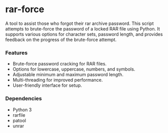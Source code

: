 # rar-force

A tool to assist those who forgot their rar archive password.
This script attempts to brute-force the password of a locked RAR file using Python. It supports various options for character sets, password length, and provides feedback on the progress of the brute-force attempt.

### Features

- Brute-force password cracking for RAR files.
- Options for lowercase, uppercase, numbers, and symbols.
- Adjustable minimum and maximum password length.
- Multi-threading for improved performance.
- User-friendly interface for setup.

### Dependencies

- Python 3
- rarfile
- patool
- unrar

